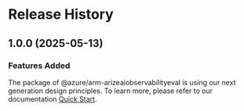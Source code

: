 # Release History
    
## 1.0.0 (2025-05-13)

### Features Added

The package of @azure/arm-arizeaiobservabilityeval is using our next generation design principles. To learn more, please refer to our documentation [Quick Start](https://aka.ms/azsdk/js/mgmt/quickstart).
